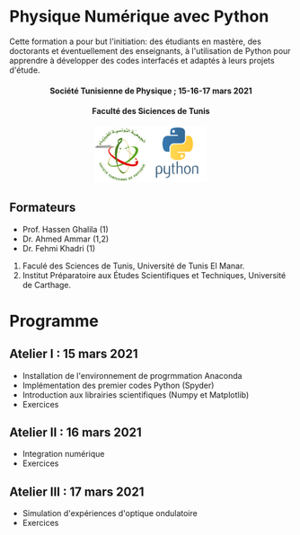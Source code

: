 # Physique Numérique avec Python

Cette formation a pour but l'initiation: des étudiants en mastère, des doctorants et éventuellement des enseignants, à l'utilisation de Python pour apprendre à développer des codes interfacés et adaptés à leurs projets d'étude. 

<center><h4>Société Tunisienne de Physique ; 15-16-17  mars 2021</h4></center>
<center><h4>Faculté des Siciences de Tunis</h4></center>
 <center>
 <img src="logo_python.png" width="200"
     height="100">
</center>

## Formateurs

* Prof. Hassen Ghalila (1)
* Dr. Ahmed Ammar (1,2)
* Dr. Fehmi Khadri (1)

1. Faculé des Sciences de Tunis, Université de Tunis El Manar.
2. Institut Préparatoire aux Études Scientifiques et Techniques, Université de Carthage.
# Programme
## Atelier I : 15 mars 2021
* Installation de l'environnement de progrmmation Anaconda
* Implémentation des premier codes Python (Spyder)
* Introduction aux librairies scientifiques (Numpy et Matplotlib)
* Exercices
 
## Atelier II : 16 mars 2021
* Integration numérique
* Exercices

## Atelier III : 17 mars 2021
* Simulation d'expériences d'optique ondulatoire
* Exercices

